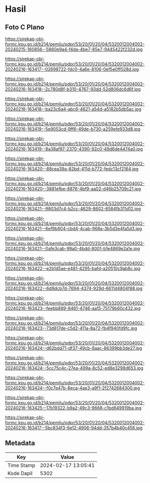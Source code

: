 # Hasil

## Foto C Plano

https://sirekap-obj-formc.kpu.go.id/b214/pemilu/pdpr/53/20/01/20/04/5320012004002-20240215-160856--5860e9a4-f4da-4be7-85e7-9445422f232d.jpg

https://sirekap-obj-formc.kpu.go.id/b214/pemilu/pdpr/53/20/01/20/04/5320012004002-20240216-163417--02698722-fdc0-4a6e-8106-0ef5e0ff028d.jpg

https://sirekap-obj-formc.kpu.go.id/b214/pemilu/pdpr/53/20/01/20/04/5320012004002-20240216-163418--2c780d8f-b310-4767-93dd-52d806dc6d6f.jpg

https://sirekap-obj-formc.kpu.go.id/b214/pemilu/pdpr/53/20/01/20/04/5320012004002-20240216-163418--ba23c6a4-abc6-4621-a54d-a5182b5db5ac.jpg

https://sirekap-obj-formc.kpu.go.id/b214/pemilu/pdpr/53/20/01/20/04/5320012004002-20240216-163419--5e9053cd-9ff6-49de-b730-a259efe933d8.jpg

https://sirekap-obj-formc.kpu.go.id/b214/pemilu/pdpr/53/20/01/20/04/5320012004002-20240216-163419--8a38af97-2370-4390-92c0-49d6de4474a0.jpg

https://sirekap-obj-formc.kpu.go.id/b214/pemilu/pdpr/53/20/01/20/04/5320012004002-20240216-163420--88cea39a-82bd-411d-b772-fedc13cf2164.jpg

https://sirekap-obj-formc.kpu.go.id/b214/pemilu/pdpr/53/20/01/20/04/5320012004002-20240216-163420--3881efbe-8876-4bf9-aa02-d46b25709c21.jpg

https://sirekap-obj-formc.kpu.go.id/b214/pemilu/pdpr/53/20/01/20/04/5320012004002-20240216-163421--9803d7c4-b2cc-4629-8602-6584fb311d12.jpg

https://sirekap-obj-formc.kpu.go.id/b214/pemilu/pdpr/53/20/01/20/04/5320012004002-20240216-163421--6ef9b604-cbd4-4cab-968a-3b5d3e4fa5d3.jpg

https://sirekap-obj-formc.kpu.go.id/b214/pemilu/pdpr/53/20/01/20/04/5320012004002-20240216-163421--0afe3cab-99a0-4bdd-8001-b1e4869e2a1e.jpg

https://sirekap-obj-formc.kpu.go.id/b214/pemilu/pdpr/53/20/01/20/04/5320012004002-20240216-163422--e2b1d5ae-e481-4295-bafd-a20510c9ab8c.jpg

https://sirekap-obj-formc.kpu.go.id/b214/pemilu/pdpr/53/20/01/20/04/5320012004002-20240216-163422--6d9dcb7d-7694-4374-929d-6611d4804f88.jpg

https://sirekap-obj-formc.kpu.go.id/b214/pemilu/pdpr/53/20/01/20/04/5320012004002-20240216-163423--feebb889-8461-4746-aa15-75179b60c432.jpg

https://sirekap-obj-formc.kpu.go.id/b214/pemilu/pdpr/53/20/01/20/04/5320012004002-20240216-163423--73d817de-c5d2-411a-8a72-fb4f940fd9fc.jpg

https://sirekap-obj-formc.kpu.go.id/b214/pemilu/pdpr/53/20/01/20/04/5320012004002-20240216-163424--d62bdd71-df37-49cb-8aac-86399bb3de27.jpg

https://sirekap-obj-formc.kpu.go.id/b214/pemilu/pdpr/53/20/01/20/04/5320012004002-20240216-163424--5cc75c4c-27ea-499a-8c52-ed8e3298d653.jpg

https://sirekap-obj-formc.kpu.go.id/b214/pemilu/pdpr/53/20/01/20/04/5320012004002-20240216-163424--f0c7e47b-8eca-4ae3-a9f1-2f2742684300.jpg

https://sirekap-obj-formc.kpu.go.id/b214/pemilu/pdpr/53/20/01/20/04/5320012004002-20240216-163425--17b19322-b9a2-49c3-9668-c1bd649919ba.jpg

https://sirekap-obj-formc.kpu.go.id/b214/pemilu/pdpr/53/20/01/20/04/5320012004002-20240216-163417--5bc834f3-6e12-4906-94dd-357b4b40c456.jpg


## Metadata

| Key        | Value               |
| ---------- | ------------------- |
| Time Stamp | 2024-02-17 13:05:41 |
| Kode Dapil | 5302                |



